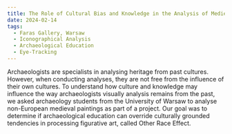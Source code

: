 ```yaml
---
title: The Role of Cultural Bias and Knowledge in the Analysis of Medieval Paintings
date: 2024-02-14
tags:
  - Faras Gallery, Warsaw
  - Iconographical Analysis
  - Archaeological Education
  - Eye-Tracking 
---
```


Archaeologists are specialists in analysing heritage from past cultures. However, when conducting analyses, they are not free from the influence of their own cultures. To understand how culture and knowledge may influence the way archaeologists visually analysis remains from the past, we asked archaeology students from the University of Warsaw to analyse non-European medieval paintings as part of a project. Our goal was to determine if archaeological education can override culturally grounded tendencies in processing figurative art, called Other Race Effect.

<!--more-->
